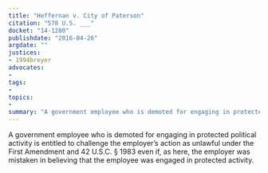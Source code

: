 ```yaml
---
title: "Heffernan v. City of Paterson"
citation: "578 U.S. ___"
docket: "14-1280"
publishdate: "2016-04-26"
argdate: ""
justices:
- 1994breyer
advocates:
- 
tags:
- 
topics:
- 
summary: "A government employee who is demoted for engaging in protected political activity is entitled to challenge the employer’s action as unlawful under the First Amendment and 42 U.S.C. § 1983 even if, as here, the employer was mistaken in believing that the employee was engaged in protected activity."
---
```

A government employee who is demoted for engaging in protected political activity is entitled to challenge the employer’s action as unlawful under the First Amendment and 42 U.S.C. § 1983 even if, as here, the employer was mistaken in believing that the employee was engaged in protected activity.


